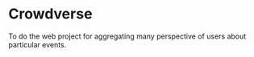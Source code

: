 # Crowdverse
To do the web project for aggregating many perspective of users about particular events.
